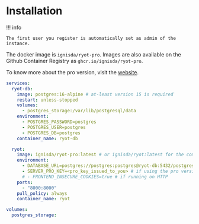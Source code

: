 # Installation

!!! info

    The first user you register is automatically set as admin of the instance.

The docker image is `ignisda/ryot-pro`. Images are also available on the Github Container
Registry as `ghcr.io/ignisda/ryot-pro`.

To know more about the pro version, visit the [website](https://ryot.io).

```yaml
services:
  ryot-db:
    image: postgres:16-alpine # at-least version 15 is required
    restart: unless-stopped
    volumes:
      - postgres_storage:/var/lib/postgresql/data
    environment:
      - POSTGRES_PASSWORD=postgres
      - POSTGRES_USER=postgres
      - POSTGRES_DB=postgres
    container_name: ryot-db

  ryot:
    image: ignisda/ryot-pro:latest # or ignisda/ryot:latest for the community version
    environment:
      - DATABASE_URL=postgres://postgres:postgres@ryot-db:5432/postgres
      - SERVER_PRO_KEY=<pro_key_issued_to_you> # if using the pro version
      # - FRONTEND_INSECURE_COOKIES=true # if running on HTTP
    ports:
      - "8000:8000"
    pull_policy: always
    container_name: ryot

volumes:
  postgres_storage:
```
